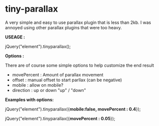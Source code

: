 # tiny-parallax
A very simple and easy to use parallax plugin that is less than 2kb. I was annoyed using other parallax plugins that were too heavy. 




<b>USEAGE :</b>

jQuery("element").tinyparallax();


<b>Options :</b>

There are of course some simple options to help customize the end result

<ul>
<li>movePercent : Amount of parallax movement</li>
<li>offset : manual offset to start parllax (can be negative)</li>
<li>mobile : allow on mobile?</li>
<li>direction : up or down "up" / "down"</li>
</ul>


<b>Examples with options:</b>

jQuery("element").tinyparallax({<b>mobile:false, movePercent : 0.4</b>});

jQuery("element").tinyparallax({<b>movePercent : 0.05</b>});
